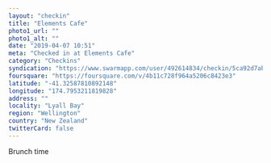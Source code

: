 ```yaml
---
layout: "checkin"
title: "Elements Cafe"
photo1_url: ""
photo1_alt: ""
date: "2019-04-07 10:51"
meta: "Checked in at Elements Cafe"
category: "Checkins"
syndication: "https://www.swarmapp.com/user/492614834/checkin/5ca92d7abfc6d0002c9c49d6"
foursquare: "https://foursquare.com/v/4b11c728f964a5206c8423e3"
latitude: "-41.32587810892148"
longitude: "174.7953211819828"
address: ""
locality: "Lyall Bay"
region: "Wellington"
country: "New Zealand"
twitterCard: false
---
```

Brunch time
